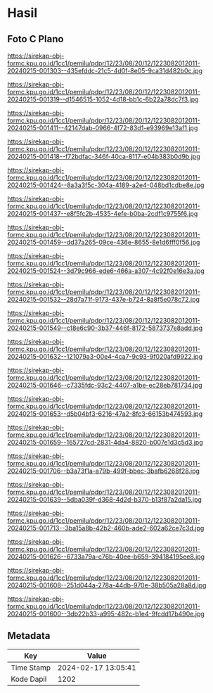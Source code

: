 # Hasil

## Foto C Plano

https://sirekap-obj-formc.kpu.go.id/1cc1/pemilu/pdpr/12/23/08/20/12/1223082012011-20240215-001303--435efddc-21c5-4d0f-8e05-9ca31d482b0c.jpg

https://sirekap-obj-formc.kpu.go.id/1cc1/pemilu/pdpr/12/23/08/20/12/1223082012011-20240215-001319--d1546515-1052-4d18-bb1c-6b22a78dc7f3.jpg

https://sirekap-obj-formc.kpu.go.id/1cc1/pemilu/pdpr/12/23/08/20/12/1223082012011-20240215-001411--42147dab-0966-4f72-83d1-e93969e13af1.jpg

https://sirekap-obj-formc.kpu.go.id/1cc1/pemilu/pdpr/12/23/08/20/12/1223082012011-20240215-001418--f72bdfac-346f-40ca-8117-e04b383b0d9b.jpg

https://sirekap-obj-formc.kpu.go.id/1cc1/pemilu/pdpr/12/23/08/20/12/1223082012011-20240215-001424--8a3a3f5c-304a-4189-a2e4-048bd1cdbe8e.jpg

https://sirekap-obj-formc.kpu.go.id/1cc1/pemilu/pdpr/12/23/08/20/12/1223082012011-20240215-001437--e8f5fc2b-4535-4efe-b0ba-2cdf1c9755f6.jpg

https://sirekap-obj-formc.kpu.go.id/1cc1/pemilu/pdpr/12/23/08/20/12/1223082012011-20240215-001459--dd37a265-09ce-436e-8655-8e1d6fff0f56.jpg

https://sirekap-obj-formc.kpu.go.id/1cc1/pemilu/pdpr/12/23/08/20/12/1223082012011-20240215-001524--3d79c966-ede6-466a-a307-4c92f0e16e3a.jpg

https://sirekap-obj-formc.kpu.go.id/1cc1/pemilu/pdpr/12/23/08/20/12/1223082012011-20240215-001532--28d7a71f-9173-437e-b724-8a8f5e078c72.jpg

https://sirekap-obj-formc.kpu.go.id/1cc1/pemilu/pdpr/12/23/08/20/12/1223082012011-20240215-001549--c18e6c90-3b37-446f-8172-5873737e8add.jpg

https://sirekap-obj-formc.kpu.go.id/1cc1/pemilu/pdpr/12/23/08/20/12/1223082012011-20240215-001632--121079a3-00e4-4ca7-9c93-9f020afd9922.jpg

https://sirekap-obj-formc.kpu.go.id/1cc1/pemilu/pdpr/12/23/08/20/12/1223082012011-20240215-001646--c7335fdc-93c2-4407-a1be-ec28eb781734.jpg

https://sirekap-obj-formc.kpu.go.id/1cc1/pemilu/pdpr/12/23/08/20/12/1223082012011-20240215-001653--d5b04bf3-6216-47a2-8fc3-66153b474593.jpg

https://sirekap-obj-formc.kpu.go.id/1cc1/pemilu/pdpr/12/23/08/20/12/1223082012011-20240215-001659--165727cd-2831-4da4-8820-b007e1d3c5d3.jpg

https://sirekap-obj-formc.kpu.go.id/1cc1/pemilu/pdpr/12/23/08/20/12/1223082012011-20240215-001706--b3a73f1a-a79b-499f-bbec-3bafb6268f28.jpg

https://sirekap-obj-formc.kpu.go.id/1cc1/pemilu/pdpr/12/23/08/20/12/1223082012011-20240215-001639--5dba039f-d368-4d2d-b370-b13f87a2da15.jpg

https://sirekap-obj-formc.kpu.go.id/1cc1/pemilu/pdpr/12/23/08/20/12/1223082012011-20240215-001713--3ba15a8b-42b2-460b-ade2-602a62ce7c3d.jpg

https://sirekap-obj-formc.kpu.go.id/1cc1/pemilu/pdpr/12/23/08/20/12/1223082012011-20240215-001626--6733a79a-c76b-40ee-b659-394184195ee8.jpg

https://sirekap-obj-formc.kpu.go.id/1cc1/pemilu/pdpr/12/23/08/20/12/1223082012011-20240215-001608--251d044a-278a-44db-970e-38b505a28a8d.jpg

https://sirekap-obj-formc.kpu.go.id/1cc1/pemilu/pdpr/12/23/08/20/12/1223082012011-20240215-001600--3db22b33-a995-482c-b1e4-9fcdd17b490e.jpg


## Metadata

| Key        | Value               |
| ---------- | ------------------- |
| Time Stamp | 2024-02-17 13:05:41 |
| Kode Dapil | 1202                |



